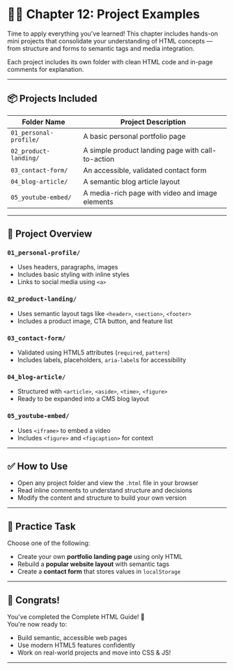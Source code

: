 # 🧑‍💻 Chapter 12: Project Examples

Time to apply everything you've learned! This chapter includes hands-on mini projects that consolidate your understanding of HTML concepts — from structure and forms to semantic tags and media integration.

Each project includes its own folder with clean HTML code and in-page comments for explanation.

---

## 📦 Projects Included

| Folder Name            | Project Description                               |
| ---------------------- | ------------------------------------------------- |
| `01_personal-profile/` | A basic personal portfolio page                   |
| `02_product-landing/`  | A simple product landing page with call-to-action |
| `03_contact-form/`     | An accessible, validated contact form             |
| `04_blog-article/`     | A semantic blog article layout                    |
| `05_youtube-embed/`    | A media-rich page with video and image elements   |

---

## 🚀 Project Overview

### `01_personal-profile/`

- Uses headers, paragraphs, images
- Includes basic styling with inline styles
- Links to social media using `<a>`

### `02_product-landing/`

- Uses semantic layout tags like `<header>`, `<section>`, `<footer>`
- Includes a product image, CTA button, and feature list

### `03_contact-form/`

- Validated using HTML5 attributes (`required`, `pattern`)
- Includes labels, placeholders, `aria-label`s for accessibility

### `04_blog-article/`

- Structured with `<article>`, `<aside>`, `<time>`, `<figure>`
- Ready to be expanded into a CMS blog layout

### `05_youtube-embed/`

- Uses `<iframe>` to embed a video
- Includes `<figure>` and `<figcaption>` for context

---

## ✅ How to Use

- Open any project folder and view the `.html` file in your browser
- Read inline comments to understand structure and decisions
- Modify the content and structure to build your own version

---

## 🎯 Practice Task

Choose one of the following:

- Create your own **portfolio landing page** using only HTML
- Rebuild a **popular website layout** with semantic tags
- Create a **contact form** that stores values in `localStorage`

---

## 🏁 Congrats!

You've completed the Complete HTML Guide! 🎉  
You're now ready to:

- Build semantic, accessible web pages
- Use modern HTML5 features confidently
- Work on real-world projects and move into CSS & JS!

---
